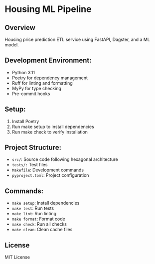 # Housing ML Pipeline

## Overview
Housing price prediction ETL service using FastAPI, Dagster, and a ML model.

## Development Environment:

- Python 3.11
- Poetry for dependency management
- Ruff for linting and formatting
- MyPy for type checking
- Pre-commit hooks

## Setup:

1. Install Poetry
2. Run make setup to install dependencies
3. Run make check to verify installation

## Project Structure:

- `src/`: Source code following hexagonal architecture
- `tests/:` Test files
- `Makefile`: Development commands
- `pyproject.toml`: Project configuration

## Commands:

- `make setup`: Install dependencies
- `make test`: Run tests
- `make lint`: Run linting
- `make format`: Format code
- `make check`: Run all checks
- `make clean`: Clean cache files

## License
MIT License
